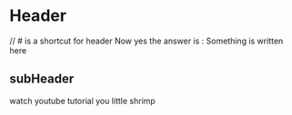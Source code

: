 # Header
// # is a shortcut for header
Now yes the answer is : Something is written here
## subHeader
watch youtube tutorial you little shrimp


